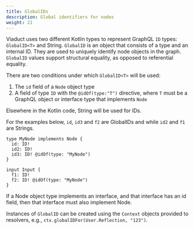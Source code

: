 ```yaml
---
title: GlobalIDs
description: Global identifiers for nodes
weight: 21
---
```


Viaduct uses two different Kotlin types to represent GraphQL `ID` types: `GlobalID<T>` and String. `GlobalID` is an object that consists of a type and an internal ID. They are used to uniquely identify node objects in the graph. `GlobalID` values support structural equality, as opposed to referential equality.

There are two conditions under which `GlobalID<T>` will be used:
1. The `id` field of a `Node` object type
2. A field of type `ID` with the `@idOf(type:"T")` directive, where `T` must be a GraphQL object or interface type that implements `Node`

Elsewhere in the Kotlin code, String will be used for IDs.

For the examples below, `id`, `id3` and `f2` are GlobalIDs and while `id2` and `f1` are Strings.

```graphqls
type MyNode implements Node {
  id: ID!
  id2: ID!
  id3: ID! @idOf(type: "MyNode")
}

input Input {
  f1: ID!
  f2: ID! @idOf(type: "MyNode")
}
```

If a Node object type implements an interface, and that interface has an id field, then that interface must also implement Node.

Instances of `GlobalID` can be created using the `Context` objects provided to resolvers, e.g., `ctx.globalIDFor(User.Reflection, "123")`.
